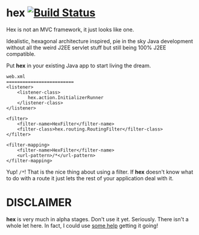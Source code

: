 hex [![Build Status](https://travis-ci.org/thejayvm/hex.svg?branch=master)](https://travis-ci.org/thejayvm/hex)
===

Hex is not an MVC framework, it just looks like one.

Idealistic, hexagonal architecture inspired, pie in the sky Java development without all the weird J2EE servlet 
stuff but still being 100% J2EE compatible.

Put **hex** in your existing Java app to start living the dream.

    web.xml
    =========================
    <listener>
        <listener-class>
            hex.action.InitializerRunner
        </listener-class>
    </listener>
    
    <filter>
        <filter-name>HexFilter</filter-name>
        <filter-class>hex.routing.RoutingFilter</filter-class>
    </filter>
    
    <filter-mapping>
        <filter-name>HexFilter</filter-name>
        <url-pattern>/*</url-pattern>
    </filter-mapping>
    
Yup! `/*`! That is the nice thing about using a filter. If **hex** doesn't know what to do with a route it just lets the rest
of your application deal with it.

# DISCLAIMER

**hex** is very much in alpha stages. Don't use it yet. Seriously. There isn't a whole let here. In fact, I could use [some help](https://github.com/thejayvm/hex/wiki/Contribution-Guide) getting it going!
